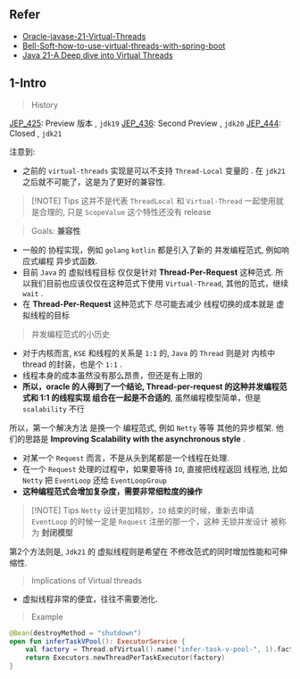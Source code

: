 
## Refer

- [Oracle-javase-21-Virtual-Threads](https://docs.oracle.com/en/java/javase/21/core/virtual-threads.html#GUID-2BCFC2DD-7D84-4B0C-9222-97F9C7C6C521)
- [Bell-Soft-how-to-use-virtual-threads-with-spring-boot](https://bell-sw.com/blog/a-guide-to-using-virtual-threads-with-spring-boot/)
- [Java 21-A Deep dive into Virtual Threads](https://mjovanc.com/java/java-21-a-deep-dive-into-virtual-threads/)

## 1-Intro

> History


[JEP_425](https://openjdk.org/jeps/425): Preview 版本 , `jdk19`
[JEP_436](https://openjdk.org/jeps/436): Second Preview ,  `jdk20`
[JEP_444](https://openjdk.org/jeps/444): Closed , `jdk21`



注意到:

- 之前的 `virtual-threads` 实现是可以不支持 `Thread-Local` 变量的 .  在 `jdk21` 之后就不可能了，这是为了更好的兼容性. 



> [!NOTE] Tips
> 这并不是代表 `ThreadLocal` 和 `Virtual-Thread` 一起使用就是合理的, 只是 `ScopeValue` 这个特性还没有 release 



> Goals: **兼容性**

- 一般的 协程实现，例如 `golang` `kotlin` 都是引入了新的 并发编程范式, 例如响应式编程 异步式函数. 
- 目前 `Java` 的 虚拟线程目标 仅仅是针对 **Thread-Per-Request** 这种范式.  所以我们目前也应该仅仅在这种范式下使用 `Virtual-Thread`, 其他的范式，继续 `wait` .
- 在 **Thread-Per-Request** 这种范式下 尽可能去减少 线程切换的成本就是  虚拟线程的目标


> 并发编程范式的小历史


- 对于内核而言, `KSE` 和线程的关系是 `1:1` 的,  `Java` 的 `Thread` 则是对 内核中 thread 的封装，也是个 `1:1` .  
- 线程本身的成本虽然没有那么昂贵，但还是有上限的
- **所以，oracle 的人得到了一个结论, Thread-per-request 的这种并发编程范式和 1:1 的线程实现 组合在一起是不合适的**, 虽然编程模型简单，但是 `scalability` 不行


所以，第一个解决方法 是换一个 编程范式, 例如 `Netty` 等等 其他的异步框架. 他们的思路是 **Improving Scalability with the asynchronous style** .

- 对某一个 `Request` 而言，不是从头到尾都是一个线程在处理.
- 在一个 `Request` 处理的过程中，如果要等待 `IO`, 直接把线程返回 线程池, 比如 `Netty` 把 `EventLoop` 还给 `EventLoopGroup` 
- **这种编程范式会增加复杂度，需要非常细粒度的操作**


> [!NOTE] Tips
> `Netty` 设计更加精妙，`IO` 结束的时候，重新去申请 `EventLoop` 的时候一定是 `Request` 注册的那一个，这种 无锁并发设计 被称为 **封闭模型**


第2个方法则是, `Jdk21` 的 虚拟线程则是希望在 不修改范式的同时增加性能和可伸缩性.


> Implications of Virtual threads


- 虚拟线程非常的便宜，往往不需要池化.



> Example


```kotlin
@Bean(destroyMethod = "shutdown")  
open fun inferTaskVPool(): ExecutorService {  
    val factory = Thread.ofVirtual().name("infer-task-v-pool-", 1).factory()  
    return Executors.newThreadPerTaskExecutor(factory)  
}
```
